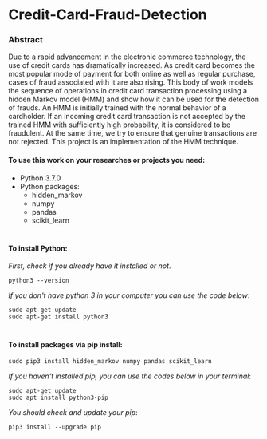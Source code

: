 # Credit-Card-Fraud-Detection

### Abstract
Due to a rapid advancement in the electronic commerce technology, the use of credit cards has dramatically increased. As credit card becomes the most popular mode of payment for both online as well as regular purchase, cases of fraud associated with it are also rising. This body of work models the sequence of operations in credit card transaction processing using a hidden Markov model (HMM) and show how it can be used for the detection of frauds. An HMM is initially trained with the normal behavior of a cardholder. If an incoming credit card transaction is not accepted by the trained HMM with sufficiently high probability, it is considered to be fraudulent. At the same time, we try to ensure that genuine transactions are not rejected. This project is an implementation of the HMM technique.

#### To use this work on your researches or projects you need:
* Python 3.7.0
* Python packages:
	* hidden_markov
	* numpy
	* pandas
	* scikit_learn

#

#### To install Python:
_First, check if you already have it installed or not_.
~~~~
python3 --version
~~~~
_If you don't have python 3 in your computer you can use the code below_:
~~~~
sudo apt-get update
sudo apt-get install python3
~~~~
#

#### To install packages via pip install:
~~~~
sudo pip3 install hidden_markov numpy pandas scikit_learn
~~~~
_If you haven't installed pip, you can use the codes below in your terminal_:
~~~~
sudo apt-get update
sudo apt install python3-pip
~~~~
_You should check and update your pip_:
~~~~
pip3 install --upgrade pip
~~~~
#
